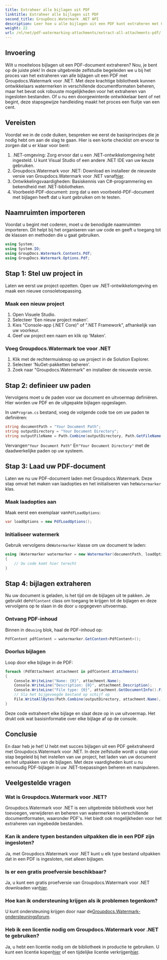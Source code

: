 ```yaml
---
title: Extraheer alle bijlagen uit PDF
linktitle: Extraheer alle bijlagen uit PDF
second_title: GroupDocs.Watermark .NET API
description: Leer hoe u alle bijlagen uit een PDF kunt extraheren met Groupdocs.Watermark voor .NET. Volg onze stapsgewijze handleiding voor een naadloos extractieproces.
weight: 22
url: /nl/net/pdf-watermarking-attachments/extract-all-attachments-pdf/
---
```

## Invoering
Wilt u moeiteloos bijlagen uit een PDF-document extraheren? Nou, je bent op de juiste plek! In deze uitgebreide zelfstudie begeleiden we u bij het proces van het extraheren van alle bijlagen uit een PDF met Groupdocs.Watermark voor .NET. Met deze krachtige bibliotheek kunnen ontwikkelaars watermerken in verschillende documentformaten beheren, maar het bevat ook robuuste mogelijkheden voor het extraheren van ingesloten bestanden. Of u nu een doorgewinterde ontwikkelaar bent of net begint, deze stapsgewijze handleiding maakt het proces een fluitje van een cent.
## Vereisten
Voordat we in de code duiken, bespreken we eerst de basisprincipes die je nodig hebt om aan de slag te gaan. Hier is een korte checklist om ervoor te zorgen dat u er klaar voor bent:
1. .NET-omgeving: Zorg ervoor dat u een .NET-ontwikkelomgeving hebt ingesteld. U kunt Visual Studio of een andere .NET IDE van uw keuze gebruiken.
2.  Groupdocs.Watermark voor .NET: Download en installeer de nieuwste versie van Groupdocs.Watermark voor .NET vanaf[hier](https://releases.groupdocs.com/Watermark/net/).
3. Ontwikkelingsvaardigheden: Basiskennis van C#-programmering en bekendheid met .NET-bibliotheken.
4. Voorbeeld-PDF-document: zorg dat u een voorbeeld-PDF-document met bijlagen heeft dat u kunt gebruiken om te testen.
## Naamruimten importeren
Voordat u begint met coderen, moet u de benodigde naamruimten importeren. Dit helpt bij het organiseren van uw code en geeft u toegang tot de klassen en methoden die u gaat gebruiken.
```csharp
using System;
using System.IO;
using GroupDocs.Watermark.Contents.Pdf;
using GroupDocs.Watermark.Options.Pdf;
```
## Stap 1: Stel uw project in
Laten we eerst uw project opzetten. Open uw .NET-ontwikkelomgeving en maak een nieuwe consoletoepassing.
### Maak een nieuw project
1. Open Visuele Studio.
2. Selecteer 'Een nieuw project maken'.
3. Kies "Console-app (.NET Core)" of ".NET Framework", afhankelijk van uw voorkeur.
4. Geef uw project een naam en klik op 'Maken'.
### Voeg Groupdocs.Watermark toe voor .NET
1. Klik met de rechtermuisknop op uw project in de Solution Explorer.
2. Selecteer 'NuGet-pakketten beheren'.
3. Zoek naar "Groupdocs.Watermark" en installeer de nieuwste versie.
## Stap 2: definieer uw paden
Vervolgens moet u de paden voor uw document en uitvoermap definiëren. Hier worden uw PDF en de uitgepakte bijlagen opgeslagen.

 In uw`Program.cs` bestand, voeg de volgende code toe om uw paden te definiëren:
```csharp
string documentPath = "Your Document Path";
string outputDirectory = "Your Document Directory";
string outputFileName = Path.Combine(outputDirectory, Path.GetFileName(documentPath));
```
 Vervangen`"Your Document Path"` En`"Your Document Directory"` met de daadwerkelijke paden op uw systeem.
## Stap 3: Laad uw PDF-document
 Laten we nu uw PDF-document laden met Groupdocs.Watermark. Deze stap omvat het maken van laadopties en het initialiseren van het`Watermarker` klas.
### Maak laadopties aan
 Maak eerst een exemplaar van`PdfLoadOptions`:
```csharp
var loadOptions = new PdfLoadOptions();
```
### Initialiseer watermerk
 Gebruik vervolgens de`Watermarker` klasse om uw document te laden:
```csharp
using (Watermarker watermarker = new Watermarker(documentPath, loadOptions))
{
    // Uw code komt hier terecht
}
```
## Stap 4: bijlagen extraheren
Nu uw document is geladen, is het tijd om de bijlagen uit te pakken. Je gebruikt de`PdfContent` class om toegang te krijgen tot de bijlagen en deze vervolgens op te slaan in de door u opgegeven uitvoermap.
### Ontvang PDF-inhoud
 Binnen in de`using` blok, haal de PDF-inhoud op:
```csharp
PdfContent pdfContent = watermarker.GetContent<PdfContent>();
```
### Doorlus bijlagen
Loop door elke bijlage in de PDF:
```csharp
foreach (PdfAttachment attachment in pdfContent.Attachments)
{
    Console.WriteLine("Name: {0}", attachment.Name);
    Console.WriteLine("Description: {0}", attachment.Description);
    Console.WriteLine("File type: {0}", attachment.GetDocumentInfo().FileType);
    // Sla het bijgevoegde bestand op schijf op
    File.WriteAllBytes(Path.Combine(outputDirectory, attachment.Name), attachment.Content);
}
```
Deze code extraheert elke bijlage en slaat deze op in uw uitvoermap. Het drukt ook wat basisinformatie over elke bijlage af op de console.
## Conclusie
En daar heb je het! U hebt met succes bijlagen uit een PDF geëxtraheerd met Groupdocs.Watermark voor .NET. In deze zelfstudie wordt u stap voor stap begeleid bij het instellen van uw project, het laden van uw document en het uitpakken van de bijlagen. Met deze vaardigheden kunt u nu eenvoudig PDF-bijlagen in uw .NET-toepassingen beheren en manipuleren.
## Veelgestelde vragen
### Wat is Groupdocs.Watermark voor .NET?
Groupdocs.Watermark voor .NET is een uitgebreide bibliotheek voor het toevoegen, verwijderen en beheren van watermerken in verschillende documentformaten, waaronder PDF's. Het biedt ook mogelijkheden voor het extraheren van ingebedde bestanden.
### Kan ik andere typen bestanden uitpakken die in een PDF zijn ingesloten?
Ja, met Groupdocs.Watermark voor .NET kunt u elk type bestand uitpakken dat in een PDF is ingesloten, niet alleen bijlagen.
### Is er een gratis proefversie beschikbaar?
 Ja, u kunt een gratis proefversie van Groupdocs.Watermark voor .NET downloaden van[hier](https://releases.groupdocs.com/).
### Hoe kan ik ondersteuning krijgen als ik problemen tegenkom?
 U kunt ondersteuning krijgen door naar de[Groupdocs.Watermark-ondersteuningsforum](https://forum.groupdocs.com/c/watermark/19).
### Heb ik een licentie nodig om Groupdocs.Watermark voor .NET te gebruiken?
 Ja, u hebt een licentie nodig om de bibliotheek in productie te gebruiken. U kunt een licentie kopen[hier](https://purchase.groupdocs.com/buy) of een tijdelijke licentie verkrijgen[hier](https://purchase.groupdocs.com/temporary-license/).